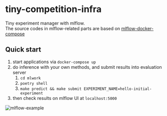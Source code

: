 # tiny-competition-infra

Tiny experiment manager with mlflow.   
The source codes in mlflow-related parts are based on [mlflow-docker-compose](https://github.com/ymym3412/mlflow-docker-compose)

## Quick start

1. start applications via `docker-compose up`
2. do inference with your own methods, and submit results into evaluation server
    1. `cd mlwork`
    2. `poetry shell`
    3. `make predict && make submit EXPERIMENT_NAME=hello-initial-experiment`
3. then check results on mlflow UI at `localhost:5000`

![mlflow-example](https://i.gyazo.com/6eb4e6377bc0a5104a350eb35f77b651.png)
